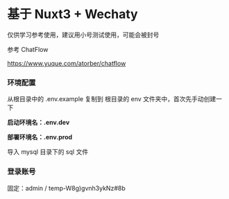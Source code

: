 # 基于 Nuxt3 + Wechaty

仅供学习参考使用，建议用小号测试使用，可能会被封号

参考 ChatFlow

https://www.yuque.com/atorber/chatflow

### 环境配置
从根目录中的 .env.example 复制到 根目录的 env 文件夹中，首次先手动创建一下

**启动环境名：.env.dev**

**部署环境名：.env.prod**

导入 mysql 目录下的 sql 文件

### 登录账号
固定：admin / temp-W8g)gvnh3ykNz#8b